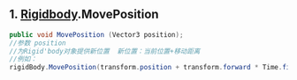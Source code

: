 ## 1. [Rigidbody](https://docs.unity.cn/cn/2020.3/ScriptReference/Rigidbody.html).MovePosition

~~~~C#
public void MovePosition (Vector3 position);
//参数 position
//为Rigid'body对象提供新位置  新位置：当前位置+移动距离
//例如：
rigidBody.MovePosition(transform.position + transform.forward * Time.fixedDeltaTime * moveSpeed * inputV);
~~~~

